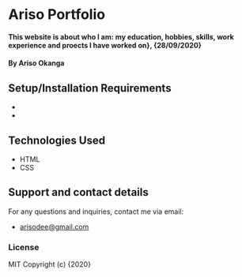# Ariso Portfolio
#### This website is about who I am: my education, hobbies, skills, work experience and proects I have worked on}, {28/09/2020}
#### By **Ariso Okanga**
## Setup/Installation Requirements
* 
* 
## Technologies Used
* HTML
* CSS
## Support and contact details
For any questions and inquiries, contact me via email:
* arisodee@gmail.com
### License
MIT
Copyright (c) {2020}